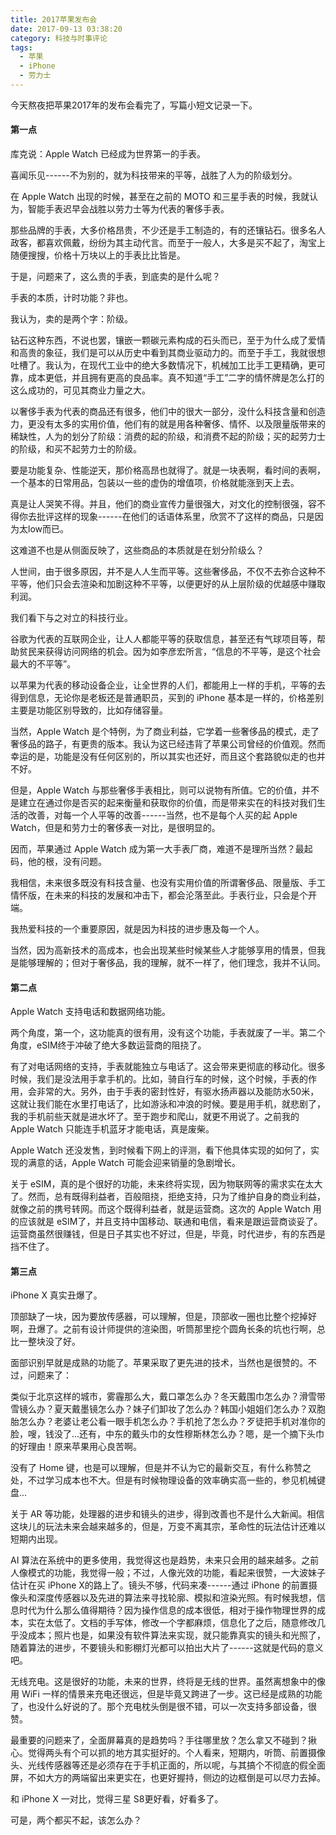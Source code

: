 ```yaml
---
title: 2017苹果发布会
date: 2017-09-13 03:38:20
category: 科技与时事评论
tags:
  - 苹果
  - iPhone
  - 劳力士
---
```


今天熬夜把苹果2017年的发布会看完了，写篇小短文记录一下。

#### 第一点

库克说：Apple Watch 已经成为世界第一的手表。

喜闻乐见------不为别的，就为科技带来的平等，战胜了人为的阶级划分。

<!--more-->

在 Apple Watch 出现的时候，甚至在之前的 MOTO 和三星手表的时候，我就认为，智能手表迟早会战胜以劳力士等为代表的奢侈手表。

那些品牌的手表，大多价格昂贵，不少还是手工制造的，有的还镶钻石。很多名人政客，都喜欢佩戴，纷纷为其主动代言。而至于一般人，大多是买不起了，淘宝上随便搜搜，价格十万块以上的手表比比皆是。

于是，问题来了，这么贵的手表，到底卖的是什么呢？

手表的本质，计时功能？非也。

我认为，卖的是两个字：阶级。

钻石这种东西，不说也罢，镶嵌一颗碳元素构成的石头而已，至于为什么成了爱情和高贵的象征，我们是可以从历史中看到其商业驱动力的。而至于手工，我就很想吐槽了。我认为，在现代工业中的绝大多数情况下，机械加工比手工更精确，更可靠，成本更低，并且拥有更高的良品率。真不知道“手工”二字的情怀牌是怎么打的这么成功的，可见其商业力量之大。

以奢侈手表为代表的商品还有很多，他们中的很大一部分，没什么科技含量和创造力，更没有太多的实用价值，他们有的就是用各种奢侈、情怀、以及限量版带来的稀缺性，人为的划分了阶级：消费的起的阶级，和消费不起的阶级；买的起劳力士的阶级，和买不起劳力士的阶级。

要是功能复杂、性能逆天，那价格高昂也就得了。就是一块表啊，看时间的表啊，一个基本的日常用品，包装以一些的虚伪的增值项，价格就能涨到天上去。

真是让人哭笑不得。并且，他们的商业宣传力量很强大，对文化的控制很强，容不得你去批评这样的现象------在他们的话语体系里，欣赏不了这样的商品，只是因为太low而已。

这难道不也是从侧面反映了，这些商品的本质就是在划分阶级么？

人世间，由于很多原因，并不是人人生而平等。这些奢侈品，不仅不去弥合这种不平等，他们只会去渲染和加剧这种不平等，以便更好的从上层阶级的优越感中赚取利润。

我们看下与之对立的科技行业。

谷歌为代表的互联网企业，让人人都能平等的获取信息，甚至还有气球项目等，帮助贫民来获得访问网络的机会。因为如李彦宏所言，“信息的不平等，是这个社会最大的不平等”。

以苹果为代表的移动设备企业，让全世界的人们，都能用上一样的手机，平等的去得到信息，无论你是老板还是普通职员，买到的 iPhone 基本是一样的，价格差别主要是功能区别导致的，比如存储容量。

当然，Apple Watch 是个特例，为了商业利益，它学着一些奢侈品的模式，走了奢侈品的路子，有更贵的版本。我认为这已经违背了苹果公司曾经的价值观。然而幸运的是，功能是没有任何区别的，所以其实也还好，而且这个套路貌似走的也并不好。

但是，Apple Watch 与那些奢侈手表相比，则可以说物有所值。它的价值，并不是建立在通过你是否买的起来衡量和获取你的价值，而是带来实在的科技对我们生活的改善，对每一个人平等的改善------当然，也不是每个人买的起 Apple Watch，但是和劳力士的奢侈表一对比，是很明显的。

因而，苹果通过 Apple Watch 成为第一大手表厂商，难道不是理所当然？最起码，他的根，没有问题。

我相信，未来很多既没有科技含量、也没有实用价值的所谓奢侈品、限量版、手工情怀版，在未来的科技的发展和冲击下，都会沦落至此。手表行业，只会是个开端。

我热爱科技的一个重要原因，就是因为科技的进步惠及每一个人。

当然，因为高新技术的高成本，也会出现某些时候某些人才能够享用的情景，但我是能够理解的；但对于奢侈品，我的理解，就不一样了，他们理念，我并不认同。

#### 第二点

Apple Watch 支持电话和数据网络功能。

两个角度，第一个，这功能真的很有用，没有这个功能，手表就废了一半。第二个角度，eSIM终于冲破了绝大多数运营商的阻挠了。

有了对电话网络的支持，手表就能独立与电话了。这会带来更彻底的移动化。很多时候，我们是没法用手拿手机的。比如，骑自行车的时候，这个时候，手表的作用，会非常的大。另外，由于手表的密封性好，有驱水扬声器以及能防水50米，这就让我们能在水里打电话了，比如游泳和冲浪的时候。要是用手机，就悲剧了，我的手机前些天就是进水坏了。至于跑步和爬山，就更不用说了。之前我的 Apple Watch 只能连手机蓝牙才能电话，真是废柴。

Apple Watch 还没发售，到时候看下网上的评测，看下他具体实现的如何了，实现的满意的话，Apple Watch 可能会迎来销量的急剧增长。

关于 eSIM，真的是个很好的功能，未来终将实现，因为物联网等的需求实在太大了。然而，总有既得利益者，百般阻挠，拒绝支持，只为了维护自身的商业利益，就像之前的携号转网。而这个既得利益者，就是运营商。这次的 Apple Watch 用的应该就是 eSIM了，并且支持中国移动、联通和电信，看来是跟运营商谈妥了。运营商虽然很赚钱，但是日子其实也不好过，但是，毕竟，时代进步，有的东西是挡不住了。

#### 第三点

iPhone X 真实丑爆了。

顶部缺了一块，因为要放传感器，可以理解，但是，顶部收一圈也比整个挖掉好啊，丑爆了。之前有设计师提供的渲染图，听筒那里挖个圆角长条的坑也行啊，总比一整块没了好。

面部识别早就是成熟的功能了。苹果采取了更先进的技术，当然也是很赞的。不过，问题来了：

类似于北京这样的城市，雾霾那么大，戴口罩怎么办？冬天戴围巾怎么办？滑雪带雪镜么办？夏天戴墨镜怎么办？妹子们卸妆了怎么办？韩国小姐姐们怎么办？双胞胎怎么办？老婆让老公看一眼手机怎么办？手机抢了怎么办？歹徒把手机对准你的脸，嗖，钱没了...还有，中东的戴头巾的女性穆斯林怎么办？嗯，是一个摘下头巾的好理由！原来苹果用心良苦啊。

没有了 Home 键，也是可以理解，但是并不认为它的最新交互，有什么称赞之处，不过学习成本也不大。但是有时候物理设备的效率确实高一些的，参见机械键盘...

关于 AR 等功能，处理器的进步和镜头的进步，得到改善也不是什么大新闻。相信这块儿的玩法未来会越来越多的，但是，万变不离其宗，革命性的玩法估计还难以短期内出现。

AI 算法在系统中的更多使用，我觉得这也是趋势，未来只会用的越来越多。之前人像模式的功能，我觉得一般；不过，人像光效的功能，看起来很赞，一大波妹子估计在买 iPhone X的路上了。镜头不够，代码来凑------通过 iPhone 的前置摄像头和深度传感器以及先进的算法来寻找轮廓、模拟和渲染光照。有时候我想，信息时代为什么那么值得期待？因为操作信息的成本很低，相对于操作物理世界的成本，实在太低了。文档的手写体，修改一个字都麻烦，信息化了之后，随意修改几乎没成本；照片也是，如果没有软件算法来实现，就只能靠真实的镜头和光照了，随着算法的进步，不要镜头和影棚灯光都可以拍出大片了------这就是代码的意义吧。

无线充电。这是很好的功能，未来的世界，终将是无线的世界。虽然离想象中的像用 WiFi 一样的情景来充电还很远，但是毕竟又跨进了一步。这已经是成熟的功能了，也没什么好说的了。那个充电枕头倒是很不错，可以一次支持多部设备，很赞。

最重要的问题来了，全面屏幕真的是趋势吗？手往哪里放？怎么拿又不碰到？揪心。觉得两头有个可以抓的地方其实挺好的。个人看来，短期内，听筒、前置摄像头、光线传感器等还是必须存在于手机正面的，所以呢，与其搞个不彻底的假全面屏，不如大方的两端留出来更实在，也更好握持，侧边的边框倒是可以尽力去掉。

和 iPhone X 一对比，觉得三星 S8更好看，好看多了。

可是，两个都买不起，该怎么办？
